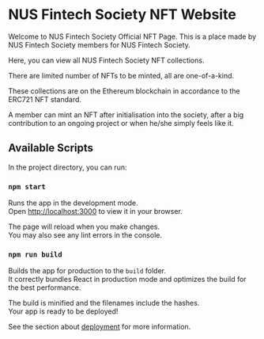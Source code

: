 # NUS Fintech Society NFT Website

Welcome to NUS Fintech Society Official NFT Page. This is a place made by NUS Fintech Society members for NUS Fintech Society.

Here, you can view all NUS Fintech Society NFT collections.

There are limited number of NFTs to be minted, all are one-of-a-kind.

These collections are on the Ethereum blockchain in accordance to the ERC721 NFT standard.

A member can mint an NFT after initialisation into the society, after a big contribution to an ongoing project or when he/she simply feels like it.

## Available Scripts

In the project directory, you can run:

### `npm start`

Runs the app in the development mode.\
Open [http://localhost:3000](http://localhost:3000) to view it in your browser.

The page will reload when you make changes.\
You may also see any lint errors in the console.

### `npm run build`

Builds the app for production to the `build` folder.\
It correctly bundles React in production mode and optimizes the build for the best performance.

The build is minified and the filenames include the hashes.\
Your app is ready to be deployed!

See the section about [deployment](https://facebook.github.io/create-react-app/docs/deployment) for more information.
